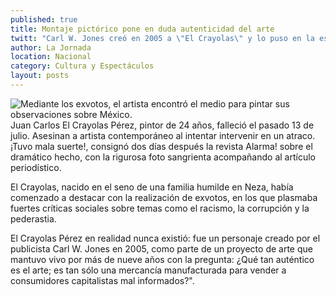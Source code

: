 ```yaml
---
published: true
title: Montaje pictórico pone en duda autenticidad del arte
twitt: "Carl W. Jones creó en 2005 a \"El Crayolas\" y lo puso en la escena nacional mediante mercadotecnia para criticar a los artistas contemporáneos y el mercado de arte actual."
author: La Jornada
location: Nacional
category: Cultura y Espectáculos
layout: posts
---
```


![Mediante los exvotos, el artista encontró el medio para pintar sus observaciones sobre México.](http://i.imgur.com/11WA137m.jpg)Juan Carlos El Crayolas Pérez, pintor de 24 años, falleció el pasado 13 de julio. Asesinan a artista contemporáneo al intentar intervenir en un atraco. ¡Tuvo mala suerte!, consignó dos días después la revista Alarma! sobre el dramático hecho, con la rigurosa foto sangrienta acompañando al artículo periodístico.

El Crayolas, nacido en el seno de una familia humilde en Neza, había comenzado a destacar con la realización de exvotos, en los que plasmaba fuertes críticas sociales sobre temas como el racismo, la corrupción y la pederastia.

El Crayolas Pérez en realidad nunca existió: fue un personaje creado por el publicista Carl W. Jones en 2005, como parte de un proyecto de arte que mantuvo vivo por más de nueve años con la pregunta: ¿Qué tan auténtico es el arte; es tan sólo una mercancía manufacturada para vender a consumidores capitalistas mal informados?".
